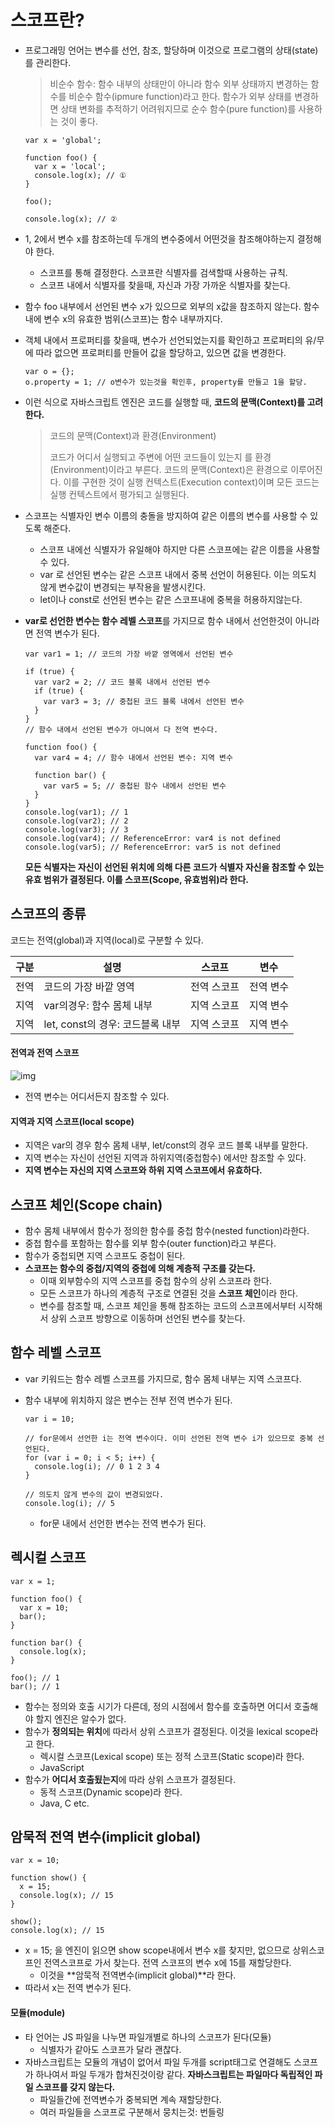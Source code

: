 # 스코프란?

* 프로그래밍 언어는 변수를 선언, 참조, 할당하며 이것으로 프로그램의 상태(state)를 관리한다.

  > 비순수 함수: 함수 내부의 상태만이 아니라 함수 외부 상태까지 변경하는 함수를 비순수 함수(ipmure function)라고 한다. 함수가 외부 상태를 변경하면 상태 변화를 추적하기 어려워지므로 순수 함수(pure function)를 사용하는 것이 좋다.

  ```
  var x = 'global';
  
  function foo() {
    var x = 'local';
    console.log(x); // ①
  }
  
  foo();
  
  console.log(x); // ②
  ```

* 1, 2에서 변수 x를 참조하는데 두개의 변수중에서 어떤것을 참조해야하는지 결정해야 한다.

  * 스코프를 통해 결정한다. 스코프란 식별자를 검색할때 사용하는 규칙.
  * 스코프 내에서 식별자를 찾을때, 자신과 가장 가까운 식별자를 찾는다.

* 함수 foo 내부에서 선언된 변수 x가 있으므로 외부의 x값을 참조하지 않는다. 함수 내에 변수 x의 유효한 범위(스코프)는 함수 내부까지다.

* 객체 내에서 프로퍼티를 찾을때, 변수가 선언되었는지를 확인하고 프로퍼티의 유/무에 따라 없으면 프로퍼티를 만들어 값을 할당하고, 있으면 값을 변경한다.

  ```
  var o = {};
  o.property = 1; // o변수가 있는것을 확인후, property를 만들고 1을 할당.
  ```

* 이런 식으로 자바스크립트 엔진은 코드를 실행할 때, **코드의 문맥(Context)를 고려한다.**

  > 코드의 문맥(Context)과 환경(Environment)
  >
  > 코드가 어디서 실행되고 주변에 어떤 코드들이 있는지 를 환경(Environment)이라고 부른다. 코드의 문맥(Context)은 환경으로 이루어진다. 이를 구현한 것이 실행 컨텍스트(Execution context)이며 모든 코드는 실행 컨텍스트에서 평가되고 실행된다.

* 스코프는 식별자인 변수 이름의 충돌을 방지하여 같은 이름의 변수를 사용할 수 있도록 해준다.

  * 스코프 내에선 식별자가 유일해야 하지만 다른 스코프에는 같은 이름을 사용할 수 있다.
  * var 로 선언된 변수는 같은 스코프 내에서 중복 선언이 허용된다. 이는 의도치 않게 변수값이 변경되는 부작용을 발생시킨다.
  * let이나 const로 선언된 변수는 같은 스코프내에 중복을 허용하지않는다.

* **var로 선언한 변수는 함수 레벨 스코프**를 가지므로 함수 내에서 선언한것이 아니라면 전역 변수가 된다.

  ```
  var var1 = 1; // 코드의 가장 바깥 영역에서 선언된 변수
  
  if (true) {
    var var2 = 2; // 코드 블록 내에서 선언된 변수
    if (true) {
      var var3 = 3; // 중첩된 코드 블록 내에서 선언된 변수
    }
  }
  // 함수 내에서 선언된 변수가 아니여서 다 전역 변수다.
  
  function foo() {
    var var4 = 4; // 함수 내에서 선언된 변수: 지역 변수
  
    function bar() {
      var var5 = 5; // 중첩된 함수 내에서 선언된 변수
    }
  }
  console.log(var1); // 1
  console.log(var2); // 2
  console.log(var3); // 3
  console.log(var4); // ReferenceError: var4 is not defined
  console.log(var5); // ReferenceError: var5 is not defined
  ```

  **모든 식별자는 자신이 선언된 위치에 의해 다른 코드가 식별자 자신을 참조할 수 있는 유효 범위가 결정된다. 이를 스코프(Scope, 유효범위)라 한다.**

  

## 스코프의 종류

코드는 전역(global)과 지역(local)로 구분할 수 있다.

| 구분 | 설명                             | 스코프      | 변수      |
| ---- | -------------------------------- | ----------- | --------- |
| 전역 | 코드의 가장 바깥 영역            | 전역 스코프 | 전역 변수 |
| 지역 | var의경우: 함수 몸체 내부        | 지역 스코프 | 지역 변수 |
| 지역 | let, const의 경우: 코드블록 내부 | 지역 스코프 | 지역 변수 |



#### 전역과 전역 스코프

![img](https://poiemaweb.com/assets/fs-images/12-2.png)

* 전역 변수는 어디서든지 참조할 수 있다.



#### 지역과 지역 스코프(local scope)

* 지역은 var의 경우 함수 몸체 내부, let/const의 경우 코드 블록 내부를 말한다.
* 지역 변수는 자신이 선언된 지역과 하위지역(중첩함수) 에서만 참조할 수 있다.
* **지역 변수는 자신의 지역 스코프와 하위 지역 스코프에서 유효하다.**



## 스코프 체인(Scope chain)

* 함수 몸체 내부에서 함수가 정의한 함수를 중첩 함수(nested function)라한다.
* 중첩 함수를 포함하는 함수를 외부 함수(outer function)라고 부른다.
* 함수가 중첩되면 지역 스코프도 중첩이 된다.
* **스코프는 함수의 중첩/지역의 중첩에 의해 계층적 구조를 갖는다.**
  * 이때 외부함수의 지역 스코프를 중첩 함수의 상위 스코프라 한다.
  * 모든 스코프가 하나의 계층적 구조로 연결된 것을 **스코프 체인**이라 한다.
  * 변수를 참조할 때, 스코프 체인을 통해 참조하는 코드의 스코프에서부터 시작해서 상위 스코프 방향으로 이동하며 선언된 변수를 찾는다.



## 함수 레벨 스코프

* var 키워드는 함수 레벨 스코프를 가지므로, 함수 몸체 내부는 지역 스코프다.

* 함수 내부에 위치하지 않은 변수는 전부 전역 변수가 된다.

  ```
  var i = 10;
  
  // for문에서 선언한 i는 전역 변수이다. 이미 선언된 전역 변수 i가 있으므로 중복 선언된다.
  for (var i = 0; i < 5; i++) {
    console.log(i); // 0 1 2 3 4
  }
  
  // 의도치 않게 변수의 값이 변경되었다.
  console.log(i); // 5
  ```
  * for문 내에서 선언한 변수는 전역 변수가 된다.



## 렉시컬 스코프

```
var x = 1;

function foo() {
  var x = 10;
  bar();
}

function bar() {
  console.log(x);
}

foo(); // 1
bar(); // 1
```

- 함수는 정의와 호출 시기가 다른데, 정의 시점에서 함수를 호출하면 어디서 호출해야 할지 엔진은 알수가 없다.
- 함수가 **정의되는 위치**에 따라서 상위 스코프가 결정된다. 이것을 lexical scope라고 한다.
  - 렉시컬 스코프(Lexical scope) 또는 정적 스코프(Static scope)라 한다.
  - JavaScript
- 함수가 **어디서 호출됬는지**에 따라 상위 스코프가 결정된다.
  - 동적 스코프(Dynamic scope)라 한다.
  - Java, C etc.



## 암묵적 전역 변수(implicit global)

```
var x = 10;

function show() {
  x = 15;
  console.log(x); // 15
}

show();
console.log(x); // 15
```

- x = 15; 을 엔진이 읽으면 show scope내에서 변수 x를 찾지만, 없으므로 상위스코프인 전역스코프로 가서 찾는다. 전역 스코프의 변수 x에 15를 재할당한다.
  - 이것을 **암묵적 전역변수(implicit global)**라 한다.
- 따라서 x는 전역 변수가 된다.



#### 모듈(module)

- 타 언어는 JS 파일을 나누면 파일개별로 하나의 스코프가 된다(모듈)
  - 식별자가 같아도 스코프가 달라 괜찮다.
- 자바스크립트는 모듈의 개념이 없어서 파일 두개를 script태그로 연결해도 스코프가 하나여서 파일 두개가 합쳐진것이랑 같다. **자바스크립트는 파일마다 독립적인 파일 스코프를 갖지 않는다.**
  - 파일들간에 전역변수가 중복되면 계속 재할당한다.
  - 여러 파일들을 스코프로 구분해서 뭉치는것: 번들링